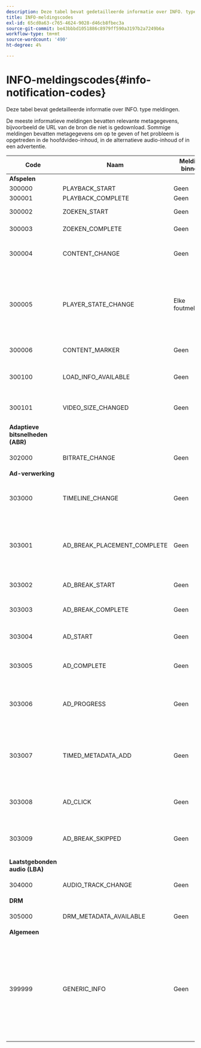 ```yaml
---
description: Deze tabel bevat gedetailleerde informatie over INFO. type meldingen.
title: INFO-meldingscodes
exl-id: 65cd0a63-c765-4624-9028-d46cb8fbec3a
source-git-commit: be43bbbd1051886c8979ff590a3197b2a7249b6a
workflow-type: tm+mt
source-wordcount: '490'
ht-degree: 4%

---
```


# INFO-meldingscodes{#info-notification-codes}

Deze tabel bevat gedetailleerde informatie over INFO. type meldingen.

<!--<a id="section_ED4302E363AE48CBA2C3E0B71AE612D8"></a>-->

De meeste informatieve meldingen bevatten relevante metagegevens, bijvoorbeeld de URL van de bron die niet is gedownload. Sommige meldingen bevatten metagegevens om op te geven of het probleem is opgetreden in de hoofdvideo-inhoud, in de alternatieve audio-inhoud of in een advertentie.

<table frame="all" colsep="1" rowsep="1" id="table_503463046E764A87B10EB5D8B294EB23"> 
 <thead> 
  <tr rowsep="1"> 
   <th colname="1" class="entry"> Code </th> 
   <th colname="2" class="entry"> Naam </th> 
   <th colname="3" class="entry"> Melding binnen </th> 
   <th colname="4" class="entry"> Metagegevenstoetsen </th> 
   <th colname="5" class="entry"> Opmerkingen </th> 
  </tr> 
 </thead>
 <tbody> 
  <tr rowsep="1"> 
   <td colname="1"><b>Afspelen</b> </td> 
   <td colname="2"> </td> 
   <td colname="3"> </td> 
   <td colname="4"> </td> 
   <td colname="5"> </td> 
  </tr> 
  <tr rowsep="1"> 
   <td colname="1"><span class="codeph"> 300000 </span> </td> 
   <td colname="2"><span class="codeph"> PLAYBACK_START </span> </td> 
   <td colname="3"> Geen </td> 
   <td colname="4"> Geen </td> 
   <td colname="5"> Het afspelen is gestart. </td> 
  </tr> 
  <tr rowsep="1"> 
   <td colname="1"><span class="codeph"> 300001 </span> </td> 
   <td colname="2"><span class="codeph"> PLAYBACK_COMPLETE </span> </td> 
   <td colname="3"> Geen </td> 
   <td colname="4"> Geen </td> 
   <td colname="5"> Het afspelen is voltooid. </td> 
  </tr> 
  <tr rowsep="1"> 
   <td colname="1"><span class="codeph"> 300002 </span> </td> 
   <td colname="2"><span class="codeph"> ZOEKEN_START </span> </td> 
   <td colname="3"> Geen </td> 
   <td colname="4"><span class="codeph"> ZOEKEN_TIME</span> </td> 
   <td colname="5"> Er is een zoekbewerking gestart. </td> 
  </tr> 
  <tr rowsep="1"> 
   <td colname="1"><span class="codeph"> 300003 </span> </td> 
   <td colname="2"><span class="codeph"> ZOEKEN_COMPLETE </span> </td> 
   <td colname="3"> Geen </td> 
   <td colname="4"><span class="codeph"> ZOEKEN_TIME</span> </td> 
   <td colname="5"> Een zoekbewerking is voltooid. </td> 
  </tr> 
  <tr rowsep="1"> 
   <td colname="1"><span class="codeph"> 300004 </span> </td> 
   <td colname="2"><span class="codeph"> CONTENT_CHANGE </span> </td> 
   <td colname="3"> Geen </td> 
   <td colname="4"> <span class="codeph"> CONTENT_ID</span> <span class="codeph"> CURRENT_MEDIA_TIME</span> </td> 
   <td colname="5"> De huidige afspeeltijd heeft de rand tussen de hoofd- en alternatieve inhoud overschreden. </td> 
  </tr> 
  <tr rowsep="1"> 
   <td colname="1"><span class="codeph"> 300005 </span> </td> 
   <td colname="2"><span class="codeph"> PLAYER_STATE_CHANGE </span> </td> 
   <td colname="3"> <p>Elke foutmelding. </p> </td> 
   <td colname="4"><span class="codeph"> STAAT </span> </td> 
   <td colname="5"> De spelerstatus is gewijzigd. Wanneer de status ERROR is, is het binnenste bericht het voorwerp van het foutenmelding dat de schakelaar aan de staat van de FOUT teweegbracht. </td> 
  </tr> 
  <tr rowsep="1"> 
   <td colname="1"><span class="codeph"> 300006 </span> </td> 
   <td colname="2"><span class="codeph"> CONTENT_MARKER </span> </td> 
   <td colname="3"> <p>Geen </p> </td> 
   <td colname="4"><span class="codeph"> CONTENT_ID CURRENT_MEDIA_TIME </span> </td> 
   <td colname="5"> Inhoudsmarkering ontvangen. </td> 
  </tr> 
  <tr rowsep="1"> 
   <td colname="1"><span class="codeph"> 300100 </span> </td> 
   <td colname="2"><span class="codeph"> LOAD_INFO_AVAILABLE </span> </td> 
   <td colname="3"> <p>Geen </p> </td> 
   <td colname="4"> <span class="codeph"> FRAGMENT_URL</span> <span class="codeph"> FRAGMENT_SIZE</span> <span class="codeph"> FRAGMENT_DOWNLOAD_DURATION</span> <span class="codeph"> PERIOD_INDEX</span> </td> 
   <td colname="5"> Verstrekt informatie met betrekking tot de manier de videosegmenten worden gedownload. </td> 
  </tr> 
  <tr rowsep="1"> 
   <td colname="1"><span class="codeph"> 300101 </span> </td> 
   <td colname="2"><span class="codeph"> VIDEO_SIZE_CHANGED </span> </td> 
   <td colname="3"> <p>Geen </p> </td> 
   <td colname="4"> <span class="codeph"> HOOGTE</span> <p><span class="codeph"> BREEDTE</span> </p> </td> 
   <td colname="5"> De grootte van het afspeelvenster van de video is gewijzigd. </td> 
  </tr> 
  <tr rowsep="1"> 
   <td colname="1"><b>Adaptieve bitsnelheden (ABR)</b> </td> 
   <td colname="2"> </td> 
   <td colname="3"> </td> 
   <td colname="4"> </td> 
   <td colname="5"> </td> 
  </tr> 
  <tr rowsep="1"> 
   <td colname="1"><span class="codeph"> 302000 </span> </td> 
   <td colname="2"><span class="codeph"> BITRATE_CHANGE </span> </td> 
   <td colname="3"> <p>Geen </p> </td> 
   <td colname="4"><span class="codeph"> BITRAAT </span><span class="codeph"> CURRENT_MEDIA_TIME </span> </td> 
   <td colname="5"> De bitsnelheid van de video is gewijzigd. </td> 
  </tr> 
  <tr rowsep="1"> 
   <td colname="1"><b>Ad-verwerking</b> </td> 
   <td colname="2"> </td> 
   <td colname="3"> </td> 
   <td colname="4"> </td> 
   <td colname="5"> </td> 
  </tr> 
  <tr rowsep="1"> 
   <td colname="1"><span class="codeph"> 303000 </span> </td> 
   <td colname="2"><span class="codeph"> TIMELINE_CHANGE </span> </td> 
   <td colname="3"> <p>Geen </p> </td> 
   <td colname="4"><span class="codeph"> CONTENT_ID </span><span class="codeph"> PERIOD_INDEX </span> </td> 
   <td colname="5"> De tijdlijn is gewijzigd (er is bijvoorbeeld alternatieve inhoud toegevoegd of verwijderd). </td> 
  </tr> 
  <tr rowsep="1"> 
   <td colname="1"><span class="codeph"> 303001 </span> </td> 
   <td colname="2"><span class="codeph"> AD_BREAK_PLACEMENT_COMPLETE </span> </td> 
   <td colname="3"> <p>Geen </p> </td> 
   <td colname="4"> <span class="codeph"> PROPOSED_AD_BREAK</span> <span class="codeph"> ACCEPTED_AD_BREAK</span> </td> 
   <td colname="5"> Een voorgestelde advertentie-onderbreking is aanvaard door <code>primetime-sdk-name</code> en (geheel of slechts gedeeltelijk) op de afspeeltijdlijn geplaatst. </td> 
  </tr> 
  <tr rowsep="1"> 
   <td colname="1"><span class="codeph"> 303002 </span> </td> 
   <td colname="2"><span class="codeph"> AD_BREAK_START </span> </td> 
   <td colname="3"> <p>Geen </p> </td> 
   <td colname="4"><span class="codeph"> AD_BREAK </span> </td> 
   <td colname="5"> Het afspelen van een bepaald advertentieeinde is begonnen. </td> 
  </tr> 
  <tr rowsep="1"> 
   <td colname="1"><span class="codeph"> 303003 </span> </td> 
   <td colname="2"><span class="codeph"> AD_BREAK_COMPLETE </span> </td> 
   <td colname="3"> <p>Geen </p> </td> 
   <td colname="4"><span class="codeph"> AD_BREAK </span> </td> 
   <td colname="5"> Het afspelen van een bepaald advertentieeinde is voltooid. </td> 
  </tr> 
  <tr rowsep="1"> 
   <td colname="1"><span class="codeph"> 303004 </span> </td> 
   <td colname="2"><span class="codeph"> AD_START </span> </td> 
   <td colname="3"> <p>Geen </p> </td> 
   <td colname="4"> <span class="codeph"> AD_BREAK</span> <p><span class="codeph"> AD</span> </p> </td> 
   <td colname="5"> Het afspelen van een bepaalde advertentie is gestart. </td> 
  </tr> 
  <tr rowsep="1"> 
   <td colname="1"><span class="codeph"> 303005 </span> </td> 
   <td colname="2"><span class="codeph"> AD_COMPLETE </span> </td> 
   <td colname="3"> <p>Geen </p> </td> 
   <td colname="4"> <span class="codeph"> AD_BREAK</span> <p><span class="codeph"> AD</span> </p> </td> 
   <td colname="5"> Het afspelen van een bepaalde advertentie is voltooid. </td> 
  </tr> 
  <tr rowsep="1"> 
   <td colname="1"><span class="codeph"> 303006 </span> </td> 
   <td colname="2"><span class="codeph"> AD_PROGRESS </span> </td> 
   <td colname="3"> <p>Geen </p> </td> 
   <td colname="4"> <span class="codeph"> AD_BREAK</span> <p><span class="codeph"> AD</span> </p> <span class="codeph"> VOORUITGANG</span> </td> 
   <td colname="5"> Het afspelen van een bepaalde advertentie heeft een bepaald percentage van die bepaalde advertentie bereikt. </td> 
  </tr> 
  <tr rowsep="1"> 
   <td colname="1"><span class="codeph"> 303007 </span> </td> 
   <td colname="2"><span class="codeph"> TIMED_METADATA_ADD </span> </td> 
   <td colname="3"> <p>Geen </p> </td> 
   <td colname="4"> <span class="codeph"> TYPE</span> <p><span class="codeph"> ID</span> </p> <span class="codeph"> NAAM</span> <p><span class="codeph"> TIJD</span> </p> </td> 
   <td colname="5"> Er zijn nieuwe metagegevens met tijdslimiet aangetroffen in het manifest. </td> 
  </tr> 
  <tr rowsep="1"> 
   <td colname="1"><span class="codeph"> 303008 </span> </td> 
   <td colname="2"><span class="codeph"> AD_CLICK </span> </td> 
   <td colname="3"> <p>Geen </p> </td> 
   <td colname="4"> <span class="codeph"> AD_BREAK</span> <p><span class="codeph"> AD</span> </p> <span class="codeph"> AD_CLICK</span> </td> 
   <td colname="5"> Retourneert informatie over een advertentie waarop de gebruiker heeft geklikt. </td> 
  </tr> 
  <tr rowsep="1"> 
   <td colname="1"><span class="codeph"> 303009</span> </td> 
   <td colname="2"><span class="codeph"> AD_BREAK_SKIPPED</span> </td> 
   <td colname="3"> <p>Geen </p> </td> 
   <td colname="4"> <span class="codeph"> AD_BREAK</span> <p><span class="codeph"> AD</span> </p> <span class="codeph"> AD_CLICK</span> </td> 
   <td colname="5"> Er is een advertentie-einde overgeslagen. </td> 
  </tr> 
  <tr rowsep="1"> 
   <td colname=""><b>Laatstgebonden audio (LBA)</b> </td> 
   <td colname="2"> </td> 
   <td colname="3"> </td> 
   <td colname="4"> </td> 
   <td colname="5"> </td> 
  </tr> 
  <tr rowsep="1"> 
   <td colname="1"><span class="codeph"> 304000 </span> </td> 
   <td colname="2"><span class="codeph"> AUDIO_TRACK_CHANGE </span> </td> 
   <td colname="3"> <p>Geen </p> </td> 
   <td colname="4"><span class="codeph"> TRACK_ID </span><span class="codeph"> CURRENT_MEDIA_TIME </span> </td> 
   <td colname="5"> De audiotrack is gewijzigd. </td> 
  </tr> 
  <tr rowsep="1"> 
   <td colname="1"><b>DRM</b> </td> 
   <td colname="2"> </td> 
   <td colname="3"> </td> 
   <td colname="4"> </td> 
   <td colname="5"> </td> 
  </tr> 
  <tr rowsep="1"> 
   <td colname="1"><span class="codeph"> 305000 </span> </td> 
   <td colname="2"><span class="codeph"> DRM_METADATA_AVAILABLE </span> </td> 
   <td colname="3"> <p>Geen </p> </td> 
   <td colname="4"><span class="codeph"> PREFETCH_TIMESTAMP </span> </td> 
   <td colname="5"> Er zijn nieuwe DRM-gegevens beschikbaar. </td> 
  </tr> 
  <tr rowsep="1"> 
   <td colname="1"><b>Algemeen</b> </td> 
   <td colname="2"> </td> 
   <td colname="3"> </td> 
   <td colname="4"> </td> 
   <td colname="5"> </td> 
  </tr> 
  <tr rowsep="0"> 
   <td colname="1"><span class="codeph"> 399999 </span> </td> 
   <td colname="2"><span class="codeph"> GENERIC_INFO </span> </td> 
   <td colname="3"> <p>Geen </p> </td> 
   <td colname="4"> <p>Geen </p> </td> 
   <td colname="5"> <p>Hiermee wordt een algemene informatiegebeurtenis gemarkeerd. Niet daadwerkelijk uitgegeven door TVSDK. Het is slechts een teller voor het eind van de waaier van numerieke codes die aan TVSDK informatiegebeurtenissen beantwoorden. </p> </td> 
  </tr> 
 </tbody> 
</table>
